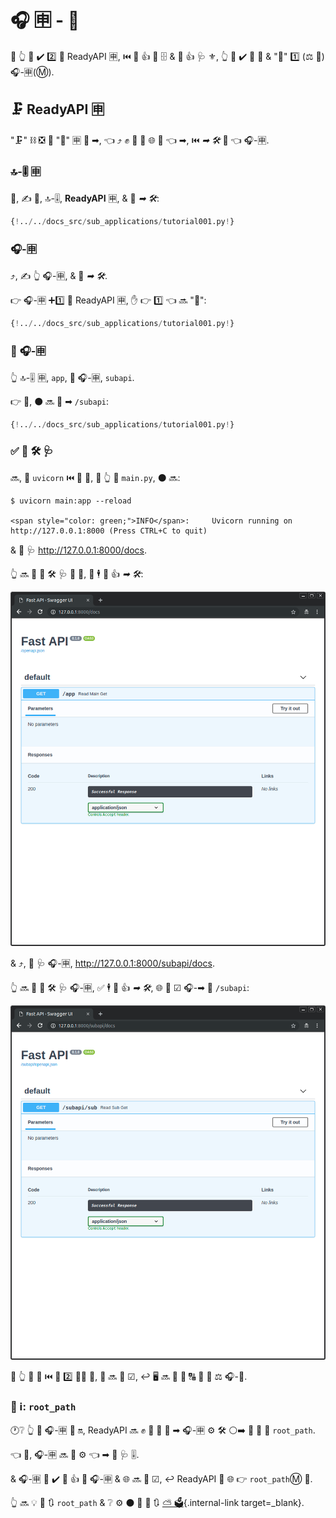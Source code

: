 # 🎧 🈸 - 🗻

🚥 👆 💪 ✔️ 2️⃣ 🔬 ReadyAPI 🈸, ⏮️ 👫 👍 🔬 🗄 &amp; 👫 👍 🩺 ⚜, 👆 💪 ✔️ 👑 📱 &amp; "🗻" 1️⃣ (⚖️ 🌅) 🎧-🈸(Ⓜ).

## 🗜 **ReadyAPI** 🈸

"🗜" ⛓ ❎ 🍕 "🔬" 🈸 🎯 ➡, 👈 ⤴️ ✊ 💅 🚚 🌐 🔽 👈 ➡, ⏮️ _➡ 🛠️_ 📣 👈 🎧-🈸.

### 🔝-🎚 🈸

🥇, ✍ 👑, 🔝-🎚, **ReadyAPI** 🈸, &amp; 🚮 _➡ 🛠️_:

```Python hl_lines="3  6-8"
{!../../docs_src/sub_applications/tutorial001.py!}
```

### 🎧-🈸

⤴️, ✍ 👆 🎧-🈸, &amp; 🚮 _➡ 🛠️_.

👉 🎧-🈸 ➕1️⃣ 🐩 ReadyAPI 🈸, ✋️ 👉 1️⃣ 👈 🔜 "🗻":

```Python hl_lines="11  14-16"
{!../../docs_src/sub_applications/tutorial001.py!}
```

### 🗻 🎧-🈸

👆 🔝-🎚 🈸, `app`, 🗻 🎧-🈸, `subapi`.

👉 💼, ⚫️ 🔜 📌 ➡ `/subapi`:

```Python hl_lines="11  19"
{!../../docs_src/sub_applications/tutorial001.py!}
```

### ✅ 🏧 🛠️ 🩺

🔜, 🏃 `uvicorn` ⏮️ 👑 📱, 🚥 👆 📁 `main.py`, ⚫️ 🔜:

<div class="termy">

```console
$ uvicorn main:app --reload

<span style="color: green;">INFO</span>:     Uvicorn running on http://127.0.0.1:8000 (Press CTRL+C to quit)
```

</div>

&amp; 📂 🩺 <a href="http://127.0.0.1:8000/docs" class="external-link" target="_blank">http://127.0.0.1:8000/docs</a>.

👆 🔜 👀 🏧 🛠️ 🩺 👑 📱, 🔌 🕴 🚮 👍 _➡ 🛠️_:

<img src="/img/tutorial/sub-applications/image01.png">

&amp; ⤴️, 📂 🩺 🎧-🈸, <a href="http://127.0.0.1:8000/subapi/docs" class="external-link" target="_blank">http://127.0.0.1:8000/subapi/docs</a>.

👆 🔜 👀 🏧 🛠️ 🩺 🎧-🈸, ✅ 🕴 🚮 👍 _➡ 🛠️_, 🌐 🔽 ☑ 🎧-➡ 🔡 `/subapi`:

<img src="/img/tutorial/sub-applications/image02.png">

🚥 👆 🔄 🔗 ⏮️ 🙆 2️⃣ 👩‍💻 🔢, 👫 🔜 👷 ☑, ↩️ 🖥 🔜 💪 💬 🔠 🎯 📱 ⚖️ 🎧-📱.

### 📡 ℹ: `root_path`

🕐❔ 👆 🗻 🎧-🈸 🔬 🔛, ReadyAPI 🔜 ✊ 💅 🔗 🗻 ➡ 🎧-🈸 ⚙️ 🛠️ ⚪️➡️ 🔫 🔧 🤙 `root_path`.

👈 🌌, 🎧-🈸 🔜 💭 ⚙️ 👈 ➡ 🔡 🩺 🎚.

&amp; 🎧-🈸 💪 ✔️ 🚮 👍 📌 🎧-🈸 &amp; 🌐 🔜 👷 ☑, ↩️ ReadyAPI 🍵 🌐 👉 `root_path`Ⓜ 🔁.

👆 🔜 💡 🌅 🔃 `root_path` &amp; ❔ ⚙️ ⚫️ 🎯 📄 🔃 [⛅ 🗳](behind-a-proxy.md){.internal-link target=\_blank}.
